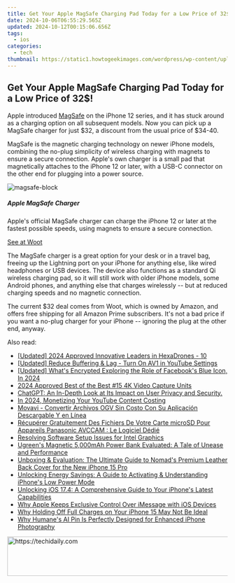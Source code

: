 ```yaml
---
title: Get Your Apple MagSafe Charging Pad Today for a Low Price of 32$!
date: 2024-10-06T06:55:29.565Z
updated: 2024-10-12T00:15:06.656Z
tags:
  - ios
categories:
  - tech
thumbnail: https://static1.howtogeekimages.com/wordpress/wp-content/uploads/2023/02/magsafe-1.jpg
---
```


## Get Your Apple MagSafe Charging Pad Today for a Low Price of 32$!

Apple introduced [MagSafe](https://techno-recovery.techidaily.com/mastering-regional-adjustments-how-to-update-regions-on-your-iphone/) on the iPhone 12 series, and it has stuck around as a charging option on all subsequent models. Now you can pick up a MagSafe charger for just $32, a discount from the usual price of $34-40.

 MagSafe is the magnetic charging technology on newer iPhone models, combining the no-plug simplicity of wireless charging with magnets to ensure a secure connection. Apple's own charger is a small pad that magnetically attaches to the iPhone 12 or later, with a USB-C connector on the other end for plugging into a power source.

![magsafe-block](https://static1.howtogeekimages.com/wordpress/wp-content/uploads/2023/06/magsafe-block.jpg) 

#####  Apple MagSafe Charger

Apple's official MagSafe charger can charge the iPhone 12 or later at the fastest possible speeds, using magnets to ensure a secure connection.

[See at Woot](https://electronics.woot.com/offers/new-apple-magsafe-charger-5) 

 The MagSafe charger is a great option for your desk or in a travel bag, freeing up the Lightning port on your iPhone for anything else, like wired headphones or USB devices. The device also functions as a standard Qi wireless charging pad, so it will still work with older iPhone models, some Android phones, and anything else that charges wirelessly -- but at reduced charging speeds and no magnetic connection.

 The current $32 deal comes from Woot, which is owned by Amazon, and offers free shipping for all Amazon Prime subscribers. It's not a bad price if you want a no-plug charger for your iPhone -- ignoring the plug at the other end, anyway.

<ins class="adsbygoogle"
     style="display:block"
     data-ad-format="autorelaxed"
     data-ad-client="ca-pub-7571918770474297"
     data-ad-slot="1223367746"></ins>

<ins class="adsbygoogle"
     style="display:block"
     data-ad-client="ca-pub-7571918770474297"
     data-ad-slot="8358498916"
     data-ad-format="auto"
     data-full-width-responsive="true"></ins>

<span class="atpl-alsoreadstyle">Also read:</span>
<div><ul>
<li><a href="https://fox-helps.techidaily.com/updated-2024-approved-innovative-leaders-in-hexadrones-10/"><u>[Updated] 2024 Approved Innovative Leaders in HexaDrones - 10</u></a></li>
<li><a href="https://facebook-video-footage.techidaily.com/updated-reduce-buffering-and-lag-turn-on-av1-in-youtube-settings/"><u>[Updated] Reduce Buffering & Lag - Turn On AV1 in YouTube Settings</u></a></li>
<li><a href="https://facebook-clips.techidaily.com/updated-whats-encrypted-exploring-the-role-of-facebooks-blue-icon-in-2024/"><u>[Updated] What's Encrypted Exploring the Role of Facebook's Blue Icon, In 2024</u></a></li>
<li><a href="https://fox-info.techidaily.com/2024-approved-best-of-the-best-15-4k-video-capture-units/"><u>2024 Approved Best of the Best #15 4K Video Capture Units</u></a></li>
<li><a href="https://tech-haven.techidaily.com/chatgpt-an-in-depth-look-at-its-impact-on-user-privacy-and-security/"><u>ChatGPT: An In-Depth Look at Its Impact on User Privacy and Security.</u></a></li>
<li><a href="https://extra-skills.techidaily.com/in-2024-monetizing-your-youtube-content-costing/"><u>In 2024, Monetizing Your YouTube Content Costing</u></a></li>
<li><a href="https://vp-tips.techidaily.com/movavi-convertir-archivos-ogv-sin-costo-con-su-aplicacion-descargable-y-en-linea/"><u>Movavi - Convertir Archivos OGV Sin Costo Con Su Aplicación Descargable Y en Línea</u></a></li>
<li><a href="https://win-fantastic.techidaily.com/recuperer-gratuitement-des-fichiers-de-votre-carte-microsd-pour-appareils-panasonic-avccam-le-logiciel-dedie/"><u>Récupérer Gratuitement Des Fichiers De Votre Carte microSD Pour Appareils Panasonic AVCCAM : Le Logiciel Dédié</u></a></li>
<li><a href="https://graphic-issues.techidaily.com/resolving-software-setup-issues-for-intel-graphics/"><u>Resolving Software Setup Issues for Intel Graphics</u></a></li>
<li><a href="https://os-tips.techidaily.com/ugreens-magnetic-5000mah-power-bank-evaluated-a-tale-of-unease-and-performance/"><u>Ugreen's Magnetic 5,000mAh Power Bank Evaluated: A Tale of Unease and Performance</u></a></li>
<li><a href="https://os-tips.techidaily.com/unboxing-and-evaluation-the-ultimate-guide-to-nomads-premium-leather-back-cover-for-the-new-iphone-15-pro/"><u>Unboxing & Evaluation: The Ultimate Guide to Nomad's Premium Leather Back Cover for the New iPhone 15 Pro</u></a></li>
<li><a href="https://os-tips.techidaily.com/unlocking-energy-savings-a-guide-to-activating-and-understanding-iphones-low-power-mode/"><u>Unlocking Energy Savings: A Guide to Activating & Understanding iPhone's Low Power Mode</u></a></li>
<li><a href="https://os-tips.techidaily.com/unlocking-ios-174-a-comprehensive-guide-to-your-iphones-latest-capabilities/"><u>Unlocking iOS 17.4: A Comprehensive Guide to Your iPhone's Latest Capabilities</u></a></li>
<li><a href="https://os-tips.techidaily.com/why-apple-keeps-exclusive-control-over-imessage-with-ios-devices/"><u>Why Apple Keeps Exclusive Control Over iMessage with iOS Devices</u></a></li>
<li><a href="https://os-tips.techidaily.com/why-holding-off-full-charges-on-your-iphone-15-may-not-be-ideal/"><u>Why Holding Off Full Charges on Your iPhone 15 May Not Be Ideal</u></a></li>
<li><a href="https://os-tips.techidaily.com/why-humanes-ai-pin-is-perfectly-designed-for-enhanced-iphone-photography/"><u>Why Humane's AI Pin Is Perfectly Designed for Enhanced iPhone Photography</u></a></li>
</ul></div>

<!-- affiliate ads begin -->
<a href="https://appsumo.8odi.net/c/5597632/2100541/7443" target="_top" id="2100541">
  <img src="//a.impactradius-go.com/display-ad/7443-2100541" border="0" alt="https://techidaily.com" width="728" height="90"/>
</a>
<img height="0" width="0" src="https://appsumo.8odi.net/i/5597632/2100541/7443" style="position:absolute;visibility:hidden;" border="0" />
<!-- affiliate ads end -->

